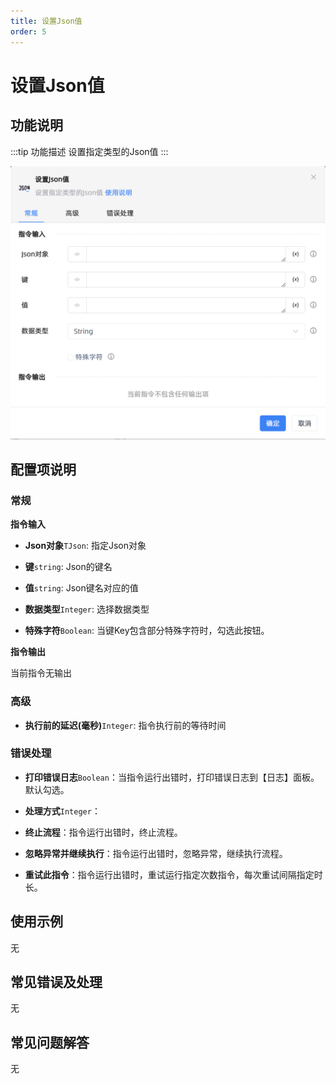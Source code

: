 ```yaml
---
title: 设置Json值
order: 5
---
```


# 设置Json值

## 功能说明

:::tip 功能描述
设置指定类型的Json值
:::

![设置Json值](../../../assets/设置Json值_command.png)

## 配置项说明

### 常规

**指令输入**

- **Json对象**`TJson`: 指定Json对象

- **键**`string`: Json的键名

- **值**`string`: Json键名对应的值

- **数据类型**`Integer`: 选择数据类型

- **特殊字符**`Boolean`: 当键Key包含部分特殊字符时，勾选此按钮。


**指令输出**

当前指令无输出

### 高级

- **执行前的延迟(毫秒)**`Integer`: 指令执行前的等待时间

### 错误处理

- **打印错误日志**`Boolean`：当指令运行出错时，打印错误日志到【日志】面板。默认勾选。

- **处理方式**`Integer`：

 - **终止流程**：指令运行出错时，终止流程。

 - **忽略异常并继续执行**：指令运行出错时，忽略异常，继续执行流程。

 - **重试此指令**：指令运行出错时，重试运行指定次数指令，每次重试间隔指定时长。

## 使用示例
无

## 常见错误及处理

无

## 常见问题解答

无

